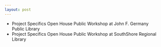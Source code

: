 ```yaml
---
layout: post
---
```


* Project Specifics Open House Public Workshop at John F. Germany Public Library
* Project Specifics Open House Public Workshop at SouthShore Regional Library 
